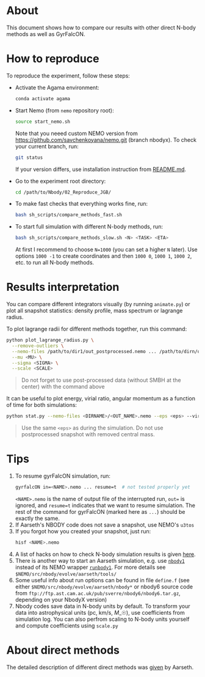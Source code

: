# About

This document shows how to compare our results with other direct N-body methods as well as GyrFalcON.

# How to reproduce

To reproduce the experiment, follow these steps:

- Activate the Agama environment:

  ```bash
  conda activate agama
  ```

- Start Nemo (from `nemo` repository root):

  ```bash
  source start_nemo.sh
  ```

  Note that you neeed custom NEMO version from https://github.com/savchenkoyana/nemo.git (branch nbodyx). To check your current branch, run:

  ```bash
  git status
  ```

  If your version differs, use installation instruction from [README.md](README.md).

- Go to the experiment root directory:

  ```bash
  cd /path/to/Nbody/02_Reproduce_JGB/
  ```

- To make fast checks that everything works fine, run:

  ```bash
  bash sh_scripts/compare_methods_fast.sh
  ```

- To start full simulation with different N-body methods, run:

  ```bash
  bash sh_scripts/compare_methods_slow.sh <N> <TASK> <ETA>
  ```

  At first I recommend to choose `N=1000` (you can set a higher `N` later). Use options `1000 -1` to create coordinates and then `1000 0`, `1000 1`, `1000 2`, etc. to run all N-body methods.

# Results interpretation

You can compare different integrators visually (by running `animate.py`) or plot all snapshot statistics: density profile, mass spectrum or lagrange radius.

To plot lagrange radii for different methods together, run this command:

```bash
python plot_lagrange_radius.py \
  --remove-outliers \
  --nemo-files /path/to/dir1/out_postprocessed.nemo ... /path/to/dirn/out_postprocessed.nemo \
  --mu <MU> \
  --sigma <SIGMA> \
  --scale <SCALE>
```

> Do not forget to use post-processed data (without SMBH at the center) with the command above

It can be useful to plot energy, virial ratio, angular momentum as a function of time for both simulations:

```bash
python stat.py --nemo-files <DIRNAME>/<OUT_NAME>.nemo --eps <eps> --virial --momentum --binaries
```

> Use the same `<eps>` as during the simulation. Do not use postprocessed snapshot with removed central mass.

# Tips

1. To resume gyrFalcON simulation, run:
   ```bash
   gyrfalcON in=<NAME>.nemo ... resume=t  # not tested properly yet
   ```
   `<NAME>.nemo` is the name of output file of the interrupted run, `out=` is ignored, and `resume=t` indicates that we want to resume simulation. The rest of the command for gyrFalcON (marked here as `...`) should be exactly the same.
1. If Aarseth's NBODY code does not save a snapshot, use NEMO's `u3tos`
1. If you forgot how you created your snapshot, just run:
   ```bash
   hisf <NAME>.nemo
   ```
1. A list of hacks on how to check N-body simulation results is given [here](https://arxiv.org/pdf/1105.1082).
1. There is another way to start an Aarseth simulation, e.g. use [`nbody1`](https://teuben.github.io/nemo/man_html/nbody1.1.html) instead of its NEMO wrapper [`runbody1`](https://teuben.github.io/nemo/man_html/runbody1.1.html). For more details see `$NEMO/src/nbody/evolve/aarseth/tools/`
1. Some useful info about run options can be found in file `define.f` (see either `$NEMO/src/nbody/evolve/aarseth/nbody*` or nbody6 source code from `ftp://ftp.ast.cam.ac.uk/pub/sverre/nbody6/nbody6.tar.gz`, depending on your NbodyX version)
1. Nbody codes save data in N-body units by default. To transform your data into astrophysical units (pc, km/s, $M\_{☉}$), use coefficients from simulation log. You can also perfrom scaling to N-body units yourself and compute coefficients using `scale.py`

# About direct methods

The detailed description of different direct methods was [given](https://www.jstor.org/stable/10.1086/316455) by Aarseth.
